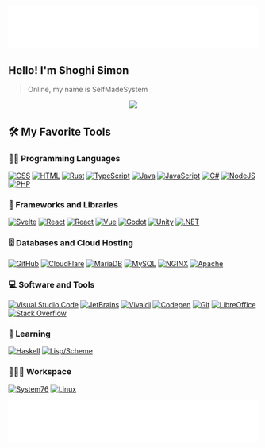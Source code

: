 <img src="https://raw.githubusercontent.com/SelfMadeSystem/SelfMadeSystem/4db1454ab1db74ec58ea2b64cf026e6c67015c2d/wave-top.svg">


<h2>
	Hello! I'm Shoghi Simon
</h2>

> Online, my name is SelfMadeSystem

<!-- Typing SVG by DenverCoder1 - https://github.com/DenverCoder1/readme-typing-svg -->
<p align="center">
  <a href="https://github.com/DenverCoder1/readme-typing-svg"><img src="https://readme-typing-svg.herokuapp.com?lines=Computer+Science+Student;Full+Stack+Web+Developer;Game+Developer;Always+learning+new+things&center=true&width=380&height=45"></a>
</p>

## 🛠️ My Favorite Tools

### 👨‍💻 Programming Languages

<p>
    <a href="https://developer.mozilla.org/en-US/docs/Web/CSS"><img alt="CSS" src="https://img.shields.io/badge/CSS%20-%231572B6.svg?logo=css3&logoColor=white"></a>
    <a href="https://developer.mozilla.org/en-US/docs/Web/HTML"><img alt="HTML" src="https://img.shields.io/badge/HTML%20-%23E34F26.svg?logo=html5&logoColor=white"></a>
    <a href="https://www.rust-lang.org"><img alt="Rust" src="https://img.shields.io/badge/Rust%20-%23b7140a.svg?logo=rust&logoColor=black"></a>
    <a href="https://www.typescriptlang.org"><img alt="TypeScript" src="https://img.shields.io/badge/TypeScript%20-%233278c7.svg?logo=typescript&logoColor=black"></a>
    <a href="https://www.java.com/"><img alt="Java" src="https://img.shields.io/badge/Java-%23007396.svg?logo=openjdk&logoColor=white"></a>
    <a href="https://developer.mozilla.org/en-US/docs/Web/JavaScript/"><img alt="JavaScript" src="https://img.shields.io/badge/JavaScript%20-%23F7DF1E.svg?logo=javascript&logoColor=black"></a>
    <a href="https://learn.microsoft.com/en-us/dotnet/csharp/"><img alt="C#" src="https://img.shields.io/badge/C%20Sharp-%23239120.svg?logo=C+Sharp&logoColor=white"></a>
    <a href="https://nodejs.org/"><img alt="NodeJS" src="https://img.shields.io/badge/Node.js%20-%2343853D.svg?logo=node.js&logoColor=white"></a>
    <a href="https://www.php.net/"><img alt="PHP" src="https://img.shields.io/badge/PHP-%23777BB4.svg?logo=php&logoColor=white"></a>

### 🧰 Frameworks and Libraries

<p>
    <a href="https://svelte.dev"><img alt="Svelte" src="https://img.shields.io/badge/Svelte%20-%23ff3e00.svg?logo=svelte&logoColor=white"></a>
    <a href="https://react.dev"><img alt="React" src="https://img.shields.io/badge/React-20232A.svg?logo=react&logoColor=61DAFB"></a>
    <a href="https://nextjs.org"><img alt="React" src="https://img.shields.io/badge/React-20232A.svg?logo=react&logoColor=61DAFB"></a>
    <a href="https://vuejs.org"><img alt="Vue" src="https://img.shields.io/badge/Vue-20232a.svg?logo=vue.js&logoColor=4FC08D"></a>
    <a href="https://godotengine.org"><img alt="Godot" src="https://img.shields.io/badge/Godot-20232a.svg?logo=Godot+Engine&logoColor=478CBF"></a>
    <a href="https://unity.com"><img alt="Unity" src="https://img.shields.io/badge/Unity-000?logo=unity&logoColor=white"></a>
    <a href="https://dot.net"><img alt=".NET" src="https://img.shields.io/badge/.NET-512BD4?logo=.NET&logoColor=white"></a>

</p>

### 🗄️ Databases and Cloud Hosting

<p>
    <a href="https://github.com/"><img alt="GitHub" src="https://img.shields.io/badge/GitHub-%23327FC7.svg?logo=github&logoColor=white"></a>
    <a href="cloudflare.com/"><img alt="CloudFlare" src="https://img.shields.io/badge/CloudFlare-F38020.svg?logo=cloudflare&logoColor=white"></a>
    <a href="https://mariadb.org"><img alt="MariaDB" src="https://img.shields.io/badge/MariaDB-003545?logo=mariadb&logoColor=white"></a>
    <a href="https://www.mysql.com"><img alt="MySQL" src="https://img.shields.io/badge/MySQL-003545?logo=mysql&logoColor=white"></a>
    <a href="https://nginx.com/"><img alt="NGINX" src ="https://img.shields.io/badge/NGINX-009639.svg?logo=nginx&logoColor=white"></a>
    <a href="https://httpd.apache.org"><img alt="Apache" src ="https://img.shields.io/badge/Apache-D22128.svg?logo=apache&logoColor=white"></a>
</p>

### 💻 Software and Tools

<p>
    <a href="https://code.visualstudio.com"><img alt="Visual Studio Code" src="https://img.shields.io/badge/Visual%20Studio%20Code-0078d7.svg?logo=visual-studio-code&logoColor=white"></a>
    <a href="https://www.jetbrains.com"><img alt="JetBrains" src="https://img.shields.io/badge/JetBrains-d0c.svg?logo=intellij+idea&logoColor=000"></a>
    <a href="https://vivaldi.com"><img alt="Vivaldi" src="https://img.shields.io/badge/Vivaldi-EF3939?logo=vivaldi&logoColor=white"></a>
    <a href="https://codepen.io/"><img alt="Codepen" src="https://img.shields.io/badge/Codepen-000000.svg?logo=codepen&logoColor=white"></a>
    <a href="https://git-scm.com"><img alt="Git" src="https://img.shields.io/badge/Git%20-%23F05033.svg?logo=git&logoColor=white"></a>
    <a href="https://www.libreoffice.org"><img alt="LibreOffice" src="https://img.shields.io/badge/LibreOffice-18A303.svg?logo=libreoffice&logoColor=black"></a>
    <a href="https://stackoverflow.com/"><img alt="Stack Overflow" src="https://img.shields.io/badge/-Stack%20Overflow-FE7A16?logo=stack-overflow&logoColor=white"></a>
</p>

### 📙 Learning
<p>
    <a href="https://www.haskell.org"><img alt="Haskell" src="https://img.shields.io/badge/Haskell-5e5086?logo=haskell&logoColor=white"></a>
    <a href="https://www.scheme.org"><img alt="Lisp/Scheme" src="https://img.shields.io/badge/Lisp/Scheme-ffffff?logo=racket&logoColor=black"></a>
</p>

### 👨🏽‍💻 Workspace
<p>
    <a href="https://system76.com"><img alt="System76" src="https://img.shields.io/badge/System76-Gazelle-585048?style=for-the-badge&logo=System76&logoColor=white"></a>
    <a href="https://kernel.org"><img alt="Linux" src="https://img.shields.io/badge/Linux-232122?&style=for-the-badge&logo=linux&logoColor=white"></a>
</p>

<img src="https://raw.githubusercontent.com/SelfMadeSystem/SelfMadeSystem/main/wave-bottom.svg">

